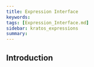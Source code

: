 ```yaml
---
title: Expression Interface
keywords: 
tags: [Expression_Interface.md]
sidebar: kratos_expressions
summary: 
---
```


## Introduction

